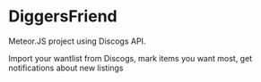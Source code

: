 # DiggersFriend
Meteor.JS project using Discogs API.

Import your wantlist from Discogs, mark items you want most, get notifications about new listings
